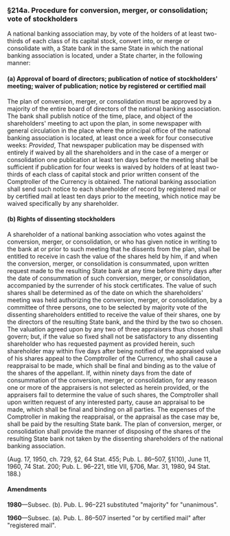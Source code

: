 ### §214a. Procedure for conversion, merger, or consolidation; vote of stockholders ###

A national banking association may, by vote of the holders of at least two-thirds of each class of its capital stock, convert into, or merge or consolidate with, a State bank in the same State in which the national banking association is located, under a State charter, in the following manner:

#### (a) Approval of board of directors; publication of notice of stockholders' meeting; waiver of publication; notice by registered or certified mail ####

The plan of conversion, merger, or consolidation must be approved by a majority of the entire board of directors of the national banking association. The bank shall publish notice of the time, place, and object of the shareholders' meeting to act upon the plan, in some newspaper with general circulation in the place where the principal office of the national banking association is located, at least once a week for four consecutive weeks: *Provided*, That newspaper publication may be dispensed with entirely if waived by all the shareholders and in the case of a merger or consolidation one publication at least ten days before the meeting shall be sufficient if publication for four weeks is waived by holders of at least two-thirds of each class of capital stock and prior written consent of the Comptroller of the Currency is obtained. The national banking association shall send such notice to each shareholder of record by registered mail or by certified mail at least ten days prior to the meeting, which notice may be waived specifically by any shareholder.

#### (b) Rights of dissenting stockholders ####

A shareholder of a national banking association who votes against the conversion, merger, or consolidation, or who has given notice in writing to the bank at or prior to such meeting that he dissents from the plan, shall be entitled to receive in cash the value of the shares held by him, if and when the conversion, merger, or consolidation is consummated, upon written request made to the resulting State bank at any time before thirty days after the date of consummation of such conversion, merger, or consolidation, accompanied by the surrender of his stock certificates. The value of such shares shall be determined as of the date on which the shareholders' meeting was held authorizing the conversion, merger, or consolidation, by a committee of three persons, one to be selected by majority vote of the dissenting shareholders entitled to receive the value of their shares, one by the directors of the resulting State bank, and the third by the two so chosen. The valuation agreed upon by any two of three appraisers thus chosen shall govern; but, if the value so fixed shall not be satisfactory to any dissenting shareholder who has requested payment as provided herein, such shareholder may within five days after being notified of the appraised value of his shares appeal to the Comptroller of the Currency, who shall cause a reappraisal to be made, which shall be final and binding as to the value of the shares of the appellant. If, within ninety days from the date of consummation of the conversion, merger, or consolidation, for any reason one or more of the appraisers is not selected as herein provided, or the appraisers fail to determine the value of such shares, the Comptroller shall upon written request of any interested party, cause an appraisal to be made, which shall be final and binding on all parties. The expenses of the Comptroller in making the reappraisal, or the appraisal as the case may be, shall be paid by the resulting State bank. The plan of conversion, merger, or consolidation shall provide the manner of disposing of the shares of the resulting State bank not taken by the dissenting shareholders of the national banking association.

(Aug. 17, 1950, ch. 729, §2, 64 Stat. 455; Pub. L. 86–507, §1(10), June 11, 1960, 74 Stat. 200; Pub. L. 96–221, title VII, §706, Mar. 31, 1980, 94 Stat. 188.)

#### Amendments ####

**1980**—Subsec. (b). Pub. L. 96–221 substituted "majority" for "unanimous".

**1960**—Subsec. (a). Pub. L. 86–507 inserted "or by certified mail" after "registered mail".